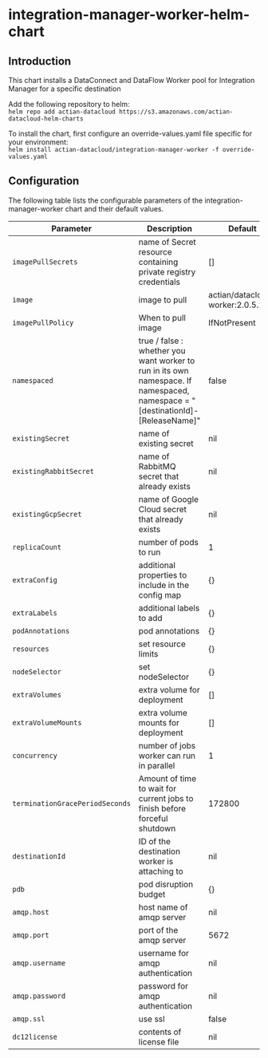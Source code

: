 # integration-manager-worker-helm-chart

## Introduction

This chart installs a DataConnect and DataFlow Worker pool for Integration Manager for a specific destination

Add the following repository to helm:  
```helm repo add actian-datacloud https://s3.amazonaws.com/actian-datacloud-helm-charts```

To install the chart, first configure an override-values.yaml file specific for your environment:  
```helm install actian-datacloud/integration-manager-worker -f override-values.yaml```

## Configuration

The following table lists the configurable parameters of the integration-manager-worker chart and their default values.
  
| Parameter                      | Description                                                                                                                          | Default|
|--------------------------------|--------------------------------------------------------------------------------------------------------------------------------------| ------|
| `imagePullSecrets`             | name of Secret resource containing private registry credentials                                                                      | [] |
| `image`                        | image to pull                                                                                                                        | actian/datacloud-worker:2.0.5.270 |
| `imagePullPolicy`              | When to pull image                                                                                                                   | IfNotPresent |
| `namespaced`                   | true / false : whether you want worker to run in its own namespace. If namespaced, namespace = \"\[destinationId\]-\[ReleaseName\]\" | false |
| `existingSecret`               | name of existing secret                                                                                                              | nil |
| `existingRabbitSecret`         | name of RabbitMQ secret that already exists                                                                                          | nil |
| `existingGcpSecret`            | name of Google Cloud secret that already exists                                                                                      | nil |
| `replicaCount`                 | number of pods to run                                                                                                                | 1 |
| `extraConfig`                  | additional properties to include in the config map                                                                                   | {} |
| `extraLabels`                  | additional labels to add                                                                                                             | {} |
| `podAnnotations`               | pod annotations                                                                                                                      | {} |
| `resources`                    | set resource limits                                                                                                                  | {} |
| `nodeSelector`                 | set nodeSelector                                                                                                                     | {} |
| `extraVolumes`                 | extra volume for deployment                                                                                                          | [] |
| `extraVolumeMounts`            | extra volume mounts for deployment                                                                                                   | [] |
| `concurrency`                  | number of jobs worker can run in parallel                                                                                            | 1 |
| `terminationGracePeriodSeconds` | Amount of time to wait for current jobs to finish before forceful shutdown                                                           | 172800 |
| `destinationId`                | ID of the destination worker is attaching to                                                                                         | nil |
| `pdb`                          | pod disruption budget                                                                                                                | {} |
| `amqp.host`                    | host name of amqp server                                                                                                             | nil |
| `amqp.port`                    | port of the amqp server                                                                                                              | 5672 |
| `amqp.username`                | username for amqp authentication                                                                                                     | nil | 
| `amqp.password`                | password for amqp authentication                                                                                                     | nil |
| `amqp.ssl`                     | use ssl                                                                                                                              | false |
| `dc12license`                  | contents of license file                                                                                                             | nil |

